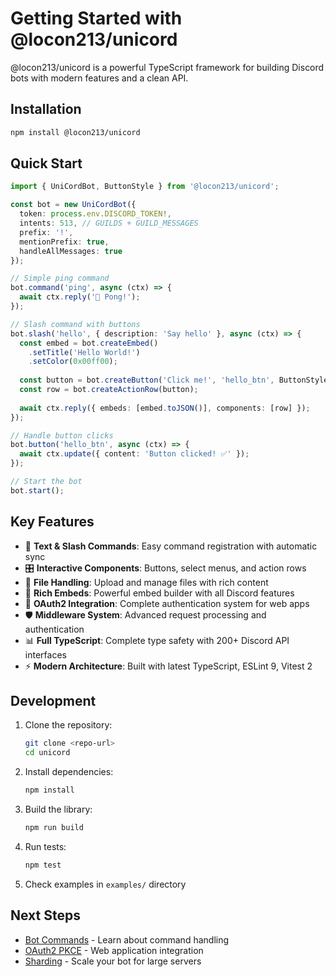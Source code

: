 # Getting Started with @locon213/unicord

@locon213/unicord is a powerful TypeScript framework for building Discord bots with modern features and a clean API.

## Installation

```bash
npm install @locon213/unicord
```

## Quick Start

```typescript
import { UniCordBot, ButtonStyle } from '@locon213/unicord';

const bot = new UniCordBot({
  token: process.env.DISCORD_TOKEN!,
  intents: 513, // GUILDS + GUILD_MESSAGES
  prefix: '!',
  mentionPrefix: true,
  handleAllMessages: true
});

// Simple ping command
bot.command('ping', async (ctx) => {
  await ctx.reply('🏓 Pong!');
});

// Slash command with buttons
bot.slash('hello', { description: 'Say hello' }, async (ctx) => {
  const embed = bot.createEmbed()
    .setTitle('Hello World!')
    .setColor(0x00ff00);
    
  const button = bot.createButton('Click me!', 'hello_btn', ButtonStyle.Primary);
  const row = bot.createActionRow(button);
  
  await ctx.reply({ embeds: [embed.toJSON()], components: [row] });
});

// Handle button clicks
bot.button('hello_btn', async (ctx) => {
  await ctx.update({ content: 'Button clicked! ✅' });
});

// Start the bot
bot.start();
```

## Key Features

- 🤖 **Text & Slash Commands**: Easy command registration with automatic sync
- 🎛️ **Interactive Components**: Buttons, select menus, and action rows
- 📁 **File Handling**: Upload and manage files with rich content
- 🎨 **Rich Embeds**: Powerful embed builder with all Discord features
- 🔐 **OAuth2 Integration**: Complete authentication system for web apps
- 🛡️ **Middleware System**: Advanced request processing and authentication
- 📊 **Full TypeScript**: Complete type safety with 200+ Discord API interfaces
- ⚡ **Modern Architecture**: Built with latest TypeScript, ESLint 9, Vitest 2

## Development

1. Clone the repository:
   ```bash
   git clone <repo-url>
   cd unicord
   ```

2. Install dependencies:
   ```bash
   npm install
   ```

3. Build the library:
   ```bash
   npm run build
   ```

4. Run tests:
   ```bash
   npm test
   ```

5. Check examples in `examples/` directory

## Next Steps

- [Bot Commands](Bot-Commands.md) - Learn about command handling
- [OAuth2 PKCE](OAuth2-PKCE.md) - Web application integration
- [Sharding](Sharding.md) - Scale your bot for large servers

